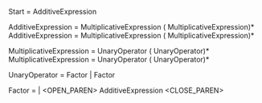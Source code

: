 

Start = AdditiveExpression <EOF>

AdditiveExpression = MultiplicativeExpression ( <PLUS> MultiplicativeExpression)*
AdditiveExpression = MultiplicativeExpression ( <MINUS> MultiplicativeExpression)*

MultiplicativeExpression = UnaryOperator ( <TIMES> UnaryOperator)*
MultiplicativeExpression = UnaryOperator ( <DIVIDE> UnaryOperator)*

UnaryOperator = <MINUS> Factor | 
                Factor

Factor = <DIGIT> |
         <OPEN_PAREN> AdditiveExpression <CLOSE_PAREN>

         